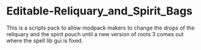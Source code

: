 # Editable-Reliquary_and_Spirit_Bags
This is a scripts pack to allow modpack makers to change the drops of the reliquary and the spirit pouch until a new version of roots 3 comes out where the spell lib gui is fixed.
